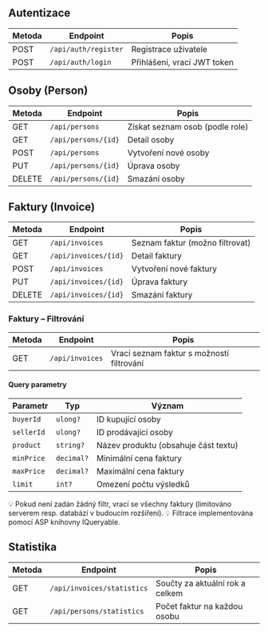 ## Autentizace
| Metoda | Endpoint             | Popis                       |
| ------ | -------------------- | --------------------------- |
| POST   | `/api/auth/register` | Registrace uživatele        |
| POST   | `/api/auth/login`    | Přihlášení, vrací JWT token |

## Osoby (Person)
| Metoda | Endpoint            | Popis                           |
| ------ | ------------------- | ------------------------------- |
| GET    | `/api/persons`      | Získat seznam osob (podle role) |
| GET    | `/api/persons/{id}` | Detail osoby                    |
| POST   | `/api/persons`      | Vytvoření nové osoby            |
| PUT    | `/api/persons/{id}` | Úprava osoby                    |
| DELETE | `/api/persons/{id}` | Smazání osoby                   |

## Faktury (Invoice)
| Metoda | Endpoint             | Popis                           |
| ------ | -------------------- | ------------------------------- |
| GET    | `/api/invoices`      | Seznam faktur (možno filtrovat) |
| GET    | `/api/invoices/{id}` | Detail faktury                  |
| POST   | `/api/invoices`      | Vytvoření nové faktury          |
| PUT    | `/api/invoices/{id}` | Úprava faktury                  |
| DELETE | `/api/invoices/{id}` | Smazání faktury                 |

### Faktury – Filtrování
| Metoda | Endpoint        | Popis                                     |
| ------ | --------------- | ----------------------------------------- |
| GET    | `/api/invoices` | Vrací seznam faktur s možností filtrování |

#### Query parametry
| Parametr   | Typ        | Význam                               |
| ---------- | ---------- | ------------------------------------ |
| `buyerId`  | `ulong?`   | ID kupující osoby                    |
| `sellerId` | `ulong?`   | ID prodávající osoby                 |
| `product`  | `string?`  | Název produktu (obsahuje část textu) |
| `minPrice` | `decimal?` | Minimální cena faktury               |
| `maxPrice` | `decimal?` | Maximální cena faktury               |
| `limit`    | `int?`     | Omezení počtu výsledků               |
💡 Pokud není zadán žádný filtr, vrací se všechny faktury (limitováno serverem resp. databází v budoucím rozšíření).
💡 Filtrace implementována pomocí ASP knihovny IQueryable.

## Statistika
| Metoda | Endpoint                   | Popis                           |
| ------ | -------------------------- | ------------------------------- |
| GET    | `/api/invoices/statistics` | Součty za aktuální rok a celkem |
| GET    | `/api/persons/statistics`  | Počet faktur na každou osobu    |